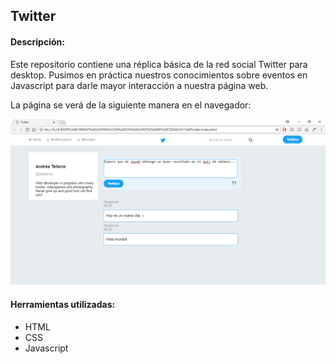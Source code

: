 ## Twitter

#### Descripción:
Este repositorio contiene una réplica básica de la red social Twitter para desktop. Pusimos en práctica nuestros conocimientos sobre eventos en Javascript para darle mayor interacción a nuestra página web.

La página se verá de la siguiente manera en el navegador:

![Sin titulo](assets/images/captura-twitter.png)  

#### Herramientas utilizadas:
* HTML
* CSS
* Javascript
